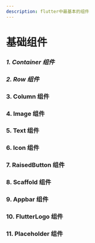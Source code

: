```yaml
---
description: flutter中最基本的组件
---
```


# 基础组件

### _**1. Container 组件**_

### _**2. Row 组件**_

### 3. Column 组件

### 4. Image 组件

### 5. Text 组件

### 6. Icon 组件

### 7. RaisedButton 组件

### 8. Scaffold 组件

### 9. Appbar 组件

### 10. FlutterLogo 组件

### 11. Placeholder 组件



